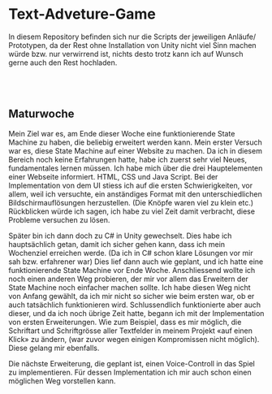# Text-Adveture-Game
In diesem Repository befinden sich nur die Scripts der jeweiligen Anläufe/ Prototypen, da der Rest ohne Installation von Unity nicht viel Sinn machen würde bzw. nur verwirrend ist, nichts desto trotz kann ich auf Wunsch gerne auch den Rest hochladen.
<br />
<br />
<br />
<br />
## Maturwoche
Mein Ziel war es, am Ende dieser Woche eine funktionierende State Machine zu haben, die beliebig erweitert werden kann.
Mein erster Versuch war es, diese State Machine auf einer Website zu machen. Da ich in diesem Bereich noch keine Erfahrungen hatte, habe ich zuerst sehr viel Neues, fundamentales lernen müssen. Ich habe mich über die drei Hauptelementen einer Webseite informiert. HTML, CSS und Java Script.
Bei der Implementation von dem UI stiess ich auf die ersten Schwierigkeiten, vor allem, weil ich versuchte, ein anständiges Format mit den unterschiedlichen Bildschirmauflösungen herzustellen. (Die Knöpfe waren viel zu klein etc.) Rückblicken würde ich sagen, ich habe zu viel Zeit damit verbracht, diese Probleme versuchen zu lösen.

Später bin ich dann doch zu C# in Unity gewechselt. Dies habe ich hauptsächlich getan, damit ich sicher gehen kann, dass ich mein Wochenziel erreichen werde. (Da ich in C# schon klare Lösungen vor mir sah bzw. erfahrener war)
Dies lief dann auch wie geplant, und ich hatte eine funktionierende State Machine vor Ende Woche.
Anschliessend wollte ich noch einen anderen Weg probieren, der mir vor allem das Erweitern der State Machine noch einfacher machen sollte. Ich habe diesen Weg nicht von Anfang gewählt, da ich mir nicht so sicher wie beim ersten war, ob er auch tatsächlich funktionieren wird.
Schlussendlich funktionierte aber auch dieser, und da ich noch übrige Zeit hatte, begann ich mit der Implementation von ersten Erweiterungen. Wie zum Beispiel, dass es mir möglich, die Schriftart und Schriftgrösse aller Textfelder in meinem Projekt «auf einen Klick» zu ändern, (war zuvor wegen einigen Kompromissen nicht möglich). Diese gelang mir ebenfalls.

Die nächste Erweiterung, die geplant ist, einen Voice-Controll in das Spiel zu implementieren. Für dessen Implementation ich mir auch schon einen möglichen Weg vorstellen kann.
